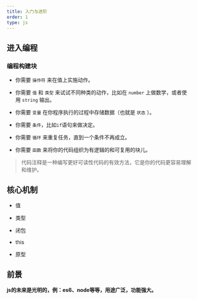 ```yaml
---
title: 入门与进阶
order: 1
type: js
---
```


## 进入编程

### 编程构建块

- 你需要 `操作符` 来在值上实施动作。

- 你需要 `值` 和 `类型` 来试试不同种类的动作，比如在 `number` 上做数学，或者使用 `string` 输出。

- 你需要 `变量` 在你程序执行的过程中存储数据（也就是 `状态` ）。

- 你需要 `条件`，比如`if`语句来做决定。

- 你需要 `循环` 来重复任务，直到一个条件不再成立。

- 你需要 `函数` 来将你的代码组织为有逻辑的和可复用的块儿。

> 代码注释是一种编写更好可读性代码的有效方法，它是你的代码更容易理解和维护。

## 核心机制

- 值

- 类型

- 闭包

- this

- 原型

## 前景

**js的未来是光明的，例：es6、node等等，用途广泛，功能强大。**